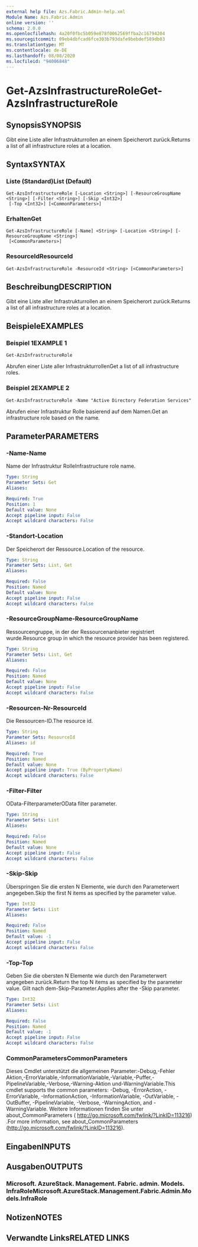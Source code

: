 ```yaml
---
external help file: Azs.Fabric.Admin-help.xml
Module Name: Azs.Fabric.Admin
online version: ''
schema: 2.0.0
ms.openlocfilehash: 4a20f0fbc5b059e878f0062569ffba2c16794204
ms.sourcegitcommit: 09eb4dbfcad6fce303b793dafe9bebdef589db03
ms.translationtype: MT
ms.contentlocale: de-DE
ms.lasthandoff: 08/08/2020
ms.locfileid: "94006848"
---
```

# <span data-ttu-id="2608f-101">Get-AzsInfrastructureRole</span><span class="sxs-lookup"><span data-stu-id="2608f-101">Get-AzsInfrastructureRole</span></span>

## <span data-ttu-id="2608f-102">Synopsis</span><span class="sxs-lookup"><span data-stu-id="2608f-102">SYNOPSIS</span></span>
<span data-ttu-id="2608f-103">Gibt eine Liste aller Infrastrukturrollen an einem Speicherort zurück.</span><span class="sxs-lookup"><span data-stu-id="2608f-103">Returns a list of all infrastructure roles at a location.</span></span>

## <span data-ttu-id="2608f-104">Syntax</span><span class="sxs-lookup"><span data-stu-id="2608f-104">SYNTAX</span></span>

### <span data-ttu-id="2608f-105">Liste (Standard)</span><span class="sxs-lookup"><span data-stu-id="2608f-105">List (Default)</span></span>
```
Get-AzsInfrastructureRole [-Location <String>] [-ResourceGroupName <String>] [-Filter <String>] [-Skip <Int32>]
 [-Top <Int32>] [<CommonParameters>]
```

### <span data-ttu-id="2608f-106">Erhalten</span><span class="sxs-lookup"><span data-stu-id="2608f-106">Get</span></span>
```
Get-AzsInfrastructureRole [-Name] <String> [-Location <String>] [-ResourceGroupName <String>]
 [<CommonParameters>]
```

### <span data-ttu-id="2608f-107">ResourceId</span><span class="sxs-lookup"><span data-stu-id="2608f-107">ResourceId</span></span>
```
Get-AzsInfrastructureRole -ResourceId <String> [<CommonParameters>]
```

## <span data-ttu-id="2608f-108">Beschreibung</span><span class="sxs-lookup"><span data-stu-id="2608f-108">DESCRIPTION</span></span>
<span data-ttu-id="2608f-109">Gibt eine Liste aller Infrastrukturrollen an einem Speicherort zurück.</span><span class="sxs-lookup"><span data-stu-id="2608f-109">Returns a list of all infrastructure roles at a location.</span></span>

## <span data-ttu-id="2608f-110">Beispiele</span><span class="sxs-lookup"><span data-stu-id="2608f-110">EXAMPLES</span></span>

### <span data-ttu-id="2608f-111">Beispiel 1</span><span class="sxs-lookup"><span data-stu-id="2608f-111">EXAMPLE 1</span></span>
```
Get-AzsInfrastructureRole
```

<span data-ttu-id="2608f-112">Abrufen einer Liste aller Infrastrukturrollen</span><span class="sxs-lookup"><span data-stu-id="2608f-112">Get a list of all infrastructure roles.</span></span>

### <span data-ttu-id="2608f-113">Beispiel 2</span><span class="sxs-lookup"><span data-stu-id="2608f-113">EXAMPLE 2</span></span>
```
Get-AzsInfrastructureRole -Name "Active Directory Federation Services"
```

<span data-ttu-id="2608f-114">Abrufen einer Infrastruktur Rolle basierend auf dem Namen.</span><span class="sxs-lookup"><span data-stu-id="2608f-114">Get an infrastructure role based on the name.</span></span>

## <span data-ttu-id="2608f-115">Parameter</span><span class="sxs-lookup"><span data-stu-id="2608f-115">PARAMETERS</span></span>

### <span data-ttu-id="2608f-116">-Name</span><span class="sxs-lookup"><span data-stu-id="2608f-116">-Name</span></span>
<span data-ttu-id="2608f-117">Name der Infrastruktur Rolle</span><span class="sxs-lookup"><span data-stu-id="2608f-117">Infrastructure role name.</span></span>

```yaml
Type: String
Parameter Sets: Get
Aliases:

Required: True
Position: 1
Default value: None
Accept pipeline input: False
Accept wildcard characters: False
```

### <span data-ttu-id="2608f-118">-Standort</span><span class="sxs-lookup"><span data-stu-id="2608f-118">-Location</span></span>
<span data-ttu-id="2608f-119">Der Speicherort der Ressource.</span><span class="sxs-lookup"><span data-stu-id="2608f-119">Location of the resource.</span></span>

```yaml
Type: String
Parameter Sets: List, Get
Aliases:

Required: False
Position: Named
Default value: None
Accept pipeline input: False
Accept wildcard characters: False
```

### <span data-ttu-id="2608f-120">-ResourceGroupName</span><span class="sxs-lookup"><span data-stu-id="2608f-120">-ResourceGroupName</span></span>
<span data-ttu-id="2608f-121">Ressourcengruppe, in der der Ressourcenanbieter registriert wurde.</span><span class="sxs-lookup"><span data-stu-id="2608f-121">Resource group in which the resource provider has been registered.</span></span>

```yaml
Type: String
Parameter Sets: List, Get
Aliases:

Required: False
Position: Named
Default value: None
Accept pipeline input: False
Accept wildcard characters: False
```

### <span data-ttu-id="2608f-122">-Resourcen-Nr</span><span class="sxs-lookup"><span data-stu-id="2608f-122">-ResourceId</span></span>
<span data-ttu-id="2608f-123">Die Ressourcen-ID.</span><span class="sxs-lookup"><span data-stu-id="2608f-123">The resource id.</span></span>

```yaml
Type: String
Parameter Sets: ResourceId
Aliases: id

Required: True
Position: Named
Default value: None
Accept pipeline input: True (ByPropertyName)
Accept wildcard characters: False
```

### <span data-ttu-id="2608f-124">-Filter</span><span class="sxs-lookup"><span data-stu-id="2608f-124">-Filter</span></span>
<span data-ttu-id="2608f-125">OData-Filterparameter</span><span class="sxs-lookup"><span data-stu-id="2608f-125">OData filter parameter.</span></span>

```yaml
Type: String
Parameter Sets: List
Aliases:

Required: False
Position: Named
Default value: None
Accept pipeline input: False
Accept wildcard characters: False
```

### <span data-ttu-id="2608f-126">-Skip</span><span class="sxs-lookup"><span data-stu-id="2608f-126">-Skip</span></span>
<span data-ttu-id="2608f-127">Überspringen Sie die ersten N Elemente, wie durch den Parameterwert angegeben.</span><span class="sxs-lookup"><span data-stu-id="2608f-127">Skip the first N items as specified by the parameter value.</span></span>

```yaml
Type: Int32
Parameter Sets: List
Aliases:

Required: False
Position: Named
Default value: -1
Accept pipeline input: False
Accept wildcard characters: False
```

### <span data-ttu-id="2608f-128">-Top</span><span class="sxs-lookup"><span data-stu-id="2608f-128">-Top</span></span>
<span data-ttu-id="2608f-129">Geben Sie die obersten N Elemente wie durch den Parameterwert angegeben zurück.</span><span class="sxs-lookup"><span data-stu-id="2608f-129">Return the top N items as specified by the parameter value.</span></span>
<span data-ttu-id="2608f-130">Gilt nach dem-Skip-Parameter.</span><span class="sxs-lookup"><span data-stu-id="2608f-130">Applies after the -Skip parameter.</span></span>

```yaml
Type: Int32
Parameter Sets: List
Aliases:

Required: False
Position: Named
Default value: -1
Accept pipeline input: False
Accept wildcard characters: False
```

### <span data-ttu-id="2608f-131">CommonParameters</span><span class="sxs-lookup"><span data-stu-id="2608f-131">CommonParameters</span></span>
<span data-ttu-id="2608f-132">Dieses Cmdlet unterstützt die allgemeinen Parameter:-Debug,-Fehler Aktion,-ErrorVariable,-InformationVariable,-Variable,-Puffer,-PipelineVariable,-Verbose,-Warning-Aktion und-WarningVariable.</span><span class="sxs-lookup"><span data-stu-id="2608f-132">This cmdlet supports the common parameters: -Debug, -ErrorAction, -ErrorVariable, -InformationAction, -InformationVariable, -OutVariable, -OutBuffer, -PipelineVariable, -Verbose, -WarningAction, and -WarningVariable.</span></span> <span data-ttu-id="2608f-133">Weitere Informationen finden Sie unter about_CommonParameters ( http://go.microsoft.com/fwlink/?LinkID=113216) .</span><span class="sxs-lookup"><span data-stu-id="2608f-133">For more information, see about_CommonParameters (http://go.microsoft.com/fwlink/?LinkID=113216).</span></span>

## <span data-ttu-id="2608f-134">Eingaben</span><span class="sxs-lookup"><span data-stu-id="2608f-134">INPUTS</span></span>

## <span data-ttu-id="2608f-135">Ausgaben</span><span class="sxs-lookup"><span data-stu-id="2608f-135">OUTPUTS</span></span>

### <span data-ttu-id="2608f-136">Microsoft. AzureStack. Management. Fabric. admin. Models. InfraRole</span><span class="sxs-lookup"><span data-stu-id="2608f-136">Microsoft.AzureStack.Management.Fabric.Admin.Models.InfraRole</span></span>

## <span data-ttu-id="2608f-137">Notizen</span><span class="sxs-lookup"><span data-stu-id="2608f-137">NOTES</span></span>

## <span data-ttu-id="2608f-138">Verwandte Links</span><span class="sxs-lookup"><span data-stu-id="2608f-138">RELATED LINKS</span></span>
